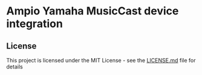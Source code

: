 # Ampio Yamaha MusicCast device integration

## License
This project is licensed under the MIT License - see the [LICENSE.md](LICENSE.md) file for details
